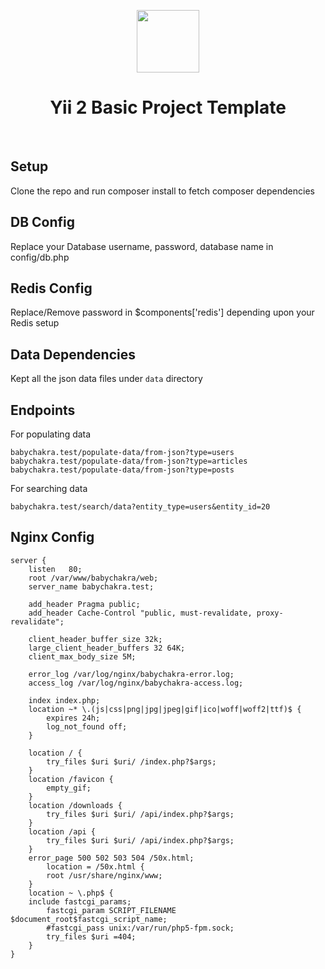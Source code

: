 <p align="center">
    <a href="https://github.com/yiisoft" target="_blank">
        <img src="https://avatars0.githubusercontent.com/u/993323" height="100px">
    </a>
    <h1 align="center">Yii 2 Basic Project Template</h1>
    <br>
</p>

Setup
--------------
Clone the repo and run composer install to fetch composer dependencies

DB Config
--------------
Replace your Database username, password, database name in config/db.php

Redis Config
--------------
Replace/Remove password in $components['redis'] depending upon your Redis setup

Data Dependencies
--------------
Kept all the json data files under `data` directory


Endpoints
--------------
For populating data

    babychakra.test/populate-data/from-json?type=users
    babychakra.test/populate-data/from-json?type=articles
    babychakra.test/populate-data/from-json?type=posts

For searching data

    babychakra.test/search/data?entity_type=users&entity_id=20


Nginx Config
---------------------
    server {
        listen   80;
        root /var/www/babychakra/web;
        server_name babychakra.test;

        add_header Pragma public;
        add_header Cache-Control "public, must-revalidate, proxy-revalidate";
        
        client_header_buffer_size 32k;
        large_client_header_buffers 32 64K;
        client_max_body_size 5M;
        
        error_log /var/log/nginx/babychakra-error.log;
        access_log /var/log/nginx/babychakra-access.log;
        
        index index.php;
        location ~* \.(js|css|png|jpg|jpeg|gif|ico|woff|woff2|ttf)$ {
            expires 24h;
            log_not_found off;
        }
        
        location / {
            try_files $uri $uri/ /index.php?$args;
        }
        location /favicon {
            empty_gif;
        }
        location /downloads {
            try_files $uri $uri/ /api/index.php?$args;
        }
        location /api {
            try_files $uri $uri/ /api/index.php?$args;
        }
        error_page 500 502 503 504 /50x.html;
            location = /50x.html {
            root /usr/share/nginx/www;
        }
        location ~ \.php$ {
        include fastcgi_params;
            fastcgi_param SCRIPT_FILENAME $document_root$fastcgi_script_name;
            #fastcgi_pass unix:/var/run/php5-fpm.sock;
            try_files $uri =404;
        }
    }


